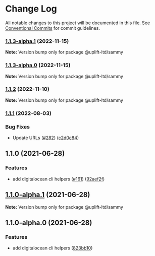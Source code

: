 # Change Log

All notable changes to this project will be documented in this file.
See [Conventional Commits](https://conventionalcommits.org) for commit guidelines.

### [1.1.3-alpha.1](https://github.com/uplift-ltd/nexus/compare/@uplift-ltd/sammy@1.1.3-alpha.0...@uplift-ltd/sammy@1.1.3-alpha.1) (2022-11-15)

**Note:** Version bump only for package @uplift-ltd/sammy





### [1.1.3-alpha.0](https://github.com/uplift-ltd/nexus/compare/@uplift-ltd/sammy@1.1.2...@uplift-ltd/sammy@1.1.3-alpha.0) (2022-11-15)

**Note:** Version bump only for package @uplift-ltd/sammy





### [1.1.2](https://github.com/uplift-ltd/nexus/compare/@uplift-ltd/sammy@1.1.1...@uplift-ltd/sammy@1.1.2) (2022-11-10)

**Note:** Version bump only for package @uplift-ltd/sammy





### [1.1.1](https://github.com/uplift-ltd/nexus/compare/@uplift-ltd/sammy@1.1.0...@uplift-ltd/sammy@1.1.1) (2022-08-03)


### Bug Fixes

* Update URLs ([#282](https://github.com/uplift-ltd/nexus/issues/282)) ([c2d0c84](https://github.com/uplift-ltd/nexus/commit/c2d0c843c8eb18c4a9ae360ee2d840f5be388fac))



## 1.1.0 (2021-06-28)


### Features

* add digitalocean cli helpers ([#161](https://github.com/uplift-ltd/nexus/issues/161)) ([92aef2f](https://github.com/uplift-ltd/nexus/commit/92aef2f3884b0a8ea310d7e53405ab45f024f653))



## [1.1.0-alpha.1](https://github.com/uplift-ltd/nexus/compare/@uplift-ltd/sammy@1.1.0-alpha.0...@uplift-ltd/sammy@1.1.0-alpha.1) (2021-06-28)

**Note:** Version bump only for package @uplift-ltd/sammy





## 1.1.0-alpha.0 (2021-06-28)


### Features

* add digitalocean cli helpers ([823bb10](https://github.com/uplift-ltd/nexus/commit/823bb1004064b03182bb1cebe09a9c5702aaa661))
